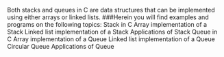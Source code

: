 Both stacks and queues in C are data structures that can be implemented using either arrays or linked lists.
###Herein you will find examples and programs on the following topics:
Stack in C
Array implementation of a Stack
Linked list implementation of a Stack
Applications of Stack
Queue in C
Array implementation of a Queue
Linked list implementation of a Queue
Circular Queue
Applications of Queue